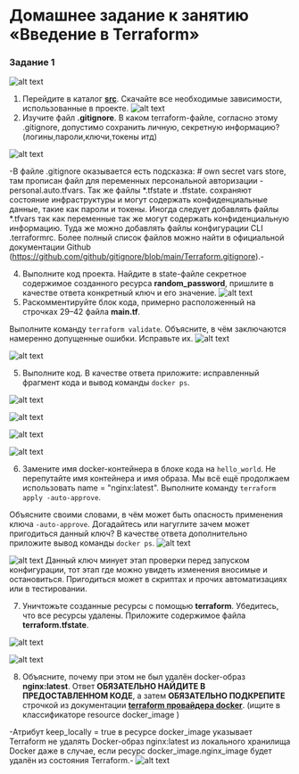 # Домашнее задание к занятию «Введение в Terraform»
### Задание 1
![alt text](https://raw.githubusercontent.com/hawk0774/hw-01/main/Screenshot_14.png)
1. Перейдите в каталог [**src**](https://github.com/netology-code/ter-homeworks/tree/main/01/src). Скачайте все необходимые зависимости, использованные в проекте.
 ![alt text](https://raw.githubusercontent.com/hawk0774/hw-01/main/Screenshot_2.png)
2. Изучите файл **.gitignore**. В каком terraform-файле, согласно этому .gitignore, допустимо сохранить личную, секретную информацию?(логины,пароли,ключи,токены итд)

![alt text](https://raw.githubusercontent.com/hawk0774/hw-01/main/Screenshot_1.png)

-В файле .gitignore оказывается есть подсказка: # own secret vars store, там прописан файл для переменных персональной авторизации - personal.auto.tfvars. Так же файлы *.tfstate и .tfstate. сохраняют состояние инфраструктуры и могут содержать конфиденциальные данные, такие как пароли и токены. Иногда следует добавлять файлы *.tfvars так как переменные так же могут содержать конфиденциальную информацию. Туда же можно добавлять файлы конфигурации CLI .terraformrc. Более полный список файлов можно найти в официальной документации Github (https://github.com/github/gitignore/blob/main/Terraform.gitignore).-

4. Выполните код проекта. Найдите  в state-файле секретное содержимое созданного ресурса **random_password**, пришлите в качестве ответа конкретный ключ и его значение.
![alt text](https://raw.githubusercontent.com/hawk0774/hw-01/main/Screenshot_3.png)
5. Раскомментируйте блок кода, примерно расположенный на строчках 29–42 файла **main.tf**.
 
Выполните команду ```terraform validate```. Объясните, в чём заключаются намеренно допущенные ошибки. Исправьте их.
![alt text](https://raw.githubusercontent.com/hawk0774/hw-01/main/Screenshot_4.png)

![alt text](https://raw.githubusercontent.com/hawk0774/hw-01/main/Screenshot_5.png)

5. Выполните код. В качестве ответа приложите: исправленный фрагмент кода и вывод команды ```docker ps```.

![alt text](https://raw.githubusercontent.com/hawk0774/hw-01/main/Screenshot_5.png)

![alt text](https://raw.githubusercontent.com/hawk0774/hw-01/main/Screenshot_6.png)

![alt text](https://raw.githubusercontent.com/hawk0774/hw-01/main/Screenshot_7.png)

![alt text](https://raw.githubusercontent.com/hawk0774/hw-01/main/Screenshot_8.png)
 
6. Замените имя docker-контейнера в блоке кода на ```hello_world```. Не перепутайте имя контейнера и имя образа. Мы всё ещё продолжаем использовать name = "nginx:latest". Выполните команду ```terraform apply -auto-approve```.
 
Объясните своими словами, в чём может быть опасность применения ключа  ```-auto-approve```. Догадайтесь или нагуглите зачем может пригодиться данный ключ? В качестве ответа дополнительно приложите вывод команды ```docker ps```.
![alt text](https://raw.githubusercontent.com/hawk0774/hw-01/main/Screenshot_9.png)

![alt text](https://raw.githubusercontent.com/hawk0774/hw-01/main/Screenshot_10.png)
Данный ключ минует этап проверки перед запуском конфигурации, тот этап где можно увидеть изменения вносимые и остановиться. Пригодиться может в скриптах и прочих автоматизациях или в тестировании.

7. Уничтожьте созданные ресурсы с помощью **terraform**. Убедитесь, что все ресурсы удалены. Приложите содержимое файла **terraform.tfstate**.

![alt text](https://raw.githubusercontent.com/hawk0774/hw-01/main/Screenshot_11.png)

![alt text](https://raw.githubusercontent.com/hawk0774/hw-01/main/Screenshot_13.png)
 
8. Объясните, почему при этом не был удалён docker-образ **nginx:latest**. Ответ **ОБЯЗАТЕЛЬНО НАЙДИТЕ В ПРЕДОСТАВЛЕННОМ КОДЕ**, а затем **ОБЯЗАТЕЛЬНО ПОДКРЕПИТЕ** строчкой из документации [**terraform провайдера docker**](https://docs.comcloud.xyz/providers/kreuzwerker/docker/latest/docs).  (ищите в классификаторе resource docker_image )

-Атрибут keep_locally = true в ресурсе docker_image указывает Terraform не удалять Docker-образ nginx:latest из локального хранилища Docker даже в случае, если ресурс docker_image.nginx_image будет удалён из состояния Terraform.-
![alt text](https://raw.githubusercontent.com/hawk0774/hw-01/main/Screenshot_12.png)

